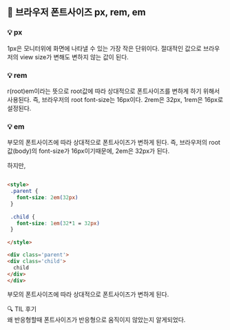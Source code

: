 ## 🌼 브라우저 폰트사이즈 px, rem, em 

### 💡 px

1px은 모니터위에 화면에 나타낼 수 있는 가장 작은 단위이다. 절대적인 값으로 브라우저의 view size가 변해도 변하지 않는 값이 된다.

### 💡 rem

r(root)em이라는 뜻으로 root값에 따라 상대적으로 폰트사이즈를 변하게 하기 위해서 사용된다.
즉, 브라우저의 root font-size는 16px이다. 2rem은 32px, 1rem은 16px로 설정된다.

### 💡 em

부모의 폰트사이즈에 따라 상대적으로 폰트사이즈가 변하게 된다.
즉, 브라우저의 root값(body)의 font-size가 16px이기때문에, 2em은 32px가 된다.

하지만,

 ```html

<style>
  .parent {
    font-size: 2em(32px)
  }
  
  .child {
    font-size: 1em(32*1 = 32px) 
  }
  
</style>

<div class='parent'>
 <div class='child'>
   child
 </div>
</div>


```
부모의 폰트사이즈에 따라 상대적으로 폰트사이즈가 변하게 된다.

🔍 TIL 후기 <br/>
왜 반응형할때 폰트사이즈가 반응형으로 움직이지 않았는지 알게되었다.
